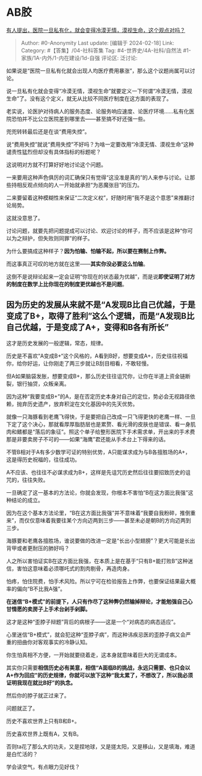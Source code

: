# AB胶
[有人提出，医院一旦私有化，就会变得冷漠无情，漠视生命，这个观点对吗？](https://www.zhihu.com/question/548190850/answer/3399238133)

> Author: #0-Anonymity
> Last update: [编辑于 2024-02-18]
> Link:
> Category: #【答集】/04-社科答集
> Tag:  #4-世界史/4A-社科/自然法 #1-家族/1A-内外/1-内在建设/1d-自强
> 评论区:
> 泛讨论:

如果说是“医院一旦私有化就会出现人均医疗费用暴涨”，那么这个议题尚属可以讨论。

说一旦私有化就会变得“冷漠无情，漠视生命”就要定义一下何谓“冷漠无情，漠视生命”了。没有这个定义，就无从比较不同医疗制度在这方面的表现了。

老实说，论医护对待病人的服务态度、论服务响应速度、论医疗环境……私有化医院恐怕并不比公立医院差到哪里去——甚至搞不好还强一些。

兜兜转转最后还是在谈“费用失控”。

说“费用失控”就说“费用失控”不好吗？为啥一定要改用“冷漠无情、漠视生命“这种谴责性猛烈但却没有具体指标的标题呢？

这说明对方就不打算好好地讨论这个问题。

一来要用这种声色俱厉的词汇确保只有觉得“这没准是真的”的人来参与讨论。让那些持相反观点倾向的人一开始就承担“为恶魔张目”的压力。

二来要留着这种模糊性来保证“二次定义权”，好随时用“我不是这个意思”来推翻讨论局势。

这就没意思了。

讨论问题，就要先把问题提成可以讨论、欢迎讨论的样子，而不应该是这种“你可以为之辩护，但失败则同罪”的样子。

为什么要搞成这种样子？**因为怕输、怕输不起，所以要在赛制上作弊。**

而这事真正可叹的地方就在这里——**其实你没必要这么怕输**。

这倒不是说辩论起来一定会证明“你现在的状态最为优越”，而是说**即使证明了对方的制度在数学上比你现在的制度更优越也不是问题**。

## **因为历史的发展从来就不是“A发现B比自己优越，于是变成了B+，取得了胜利”这么个逻辑，而是“A发现B比自己优越，于是变成了A+，变得和B各有所长”** ##

这才是历史发展的一般逻辑，常态，规律。

历史是不喜欢“A变成B+“这个风格的，A看到B好，想要变成A+，历史往往祝福你，给你好运，让你刚走了两三步就让B刮目相看，不敢轻慢。

但A如果脑袋发胀，想要变成B+，那么历史往往诅咒你，让你在半道上资金链断裂，银行抽贷，众叛亲离。

因为这种“我要变成B+”的A，是在否定历史本身对自己的定位，势必会无视路径依赖，抛弃历史遗产，放弃积淀在文化基因中的先天优势。

就像一只海豚看到老鹰飞得快，于是要把自己改成一只飞得更快的老鹰一样、一旦下定了这个决心，那就看厚厚脂肪层也是累赘、看光滑的皮肤也是错误、看一身肌肉和鳍都是“落后的象征”。照这个单子给整形医院下手术需求单，开出来的手术费那是非要卖房子不可的——如果“海鹰”君还能从手术台上下得来的话。

不管B相对于A有多少数学可证的特别优势，A只能谋求成为与B各擅胜场的A+，这是得历史祝福的，往往成功。

A不应该、也往往不必谋求成为B+，这样是先诅咒历史然后往往要招致历史的诅咒的，往往失败。

一旦确定了这一基本的方法论，你就会发现，你根本不害怕“B在这方面比我强”这种结论的成立。

因为在这个基本方法论里，“B在这方面比我强”并不意味着“我要自我粉碎，推倒重来”，而仅仅意味着我要往某个方向迈两到三步——甚至未必是朝B的方向迈两到三步。

海豚要和老鹰各擅胜场，谁说要做的改进一定是“长出小型翅膀”？更大可能是长出背甲或者更耐压的肺好吗？

人之所以害怕证实B在这方面比我强，在本质上是在基于“只有B+能打败B”这种迷信，害怕这意味着必须哪吒式的割肉剔骨，再造肉身。

怕疼，怕住院费，怕手术风险。所以宁可在检验报告上作弊，也要保证结果最大概率的偏向“B不比我A强”。

**在迷信“B+模式”的前提下，人只有作尽了这种弊仍然输掉辩论，才能勉强自己心甘情愿的卖房子上手术台剁手剁脚。**

这才是这种“歪脖子辩题”背后的病根子——这是一个“对病态的病态适应”。

心里迷信“B+模式”，就会犯这种“歪脖子病”，而这种讳疾忌医的歪脖子病又会严重的扭曲你对客观事实的冷静认知。

你生怕真相不方便，一开始就要绕着走，这本身就意味着巨大的无谓成本。

其实你只需要**相信历史必有美意，相信“A面临B的挑战，永远只需要、也只会以A+作为回应”的历史规律，你就可以放下这种“我太累了，不想改了，所以我必须证明我现在就比B好”的执念。**

然后你的脖子就正过来了。

问题就正了。

历史不喜欢世界上只有B和B+。

历史喜欢世界上既有A，又有B。

否则ta花了那么大的功夫，又是捏地球，又是搓太阳，又是移山，又是填海，难道是白忙活的？

学会读空气，有点眼力见好伐？
